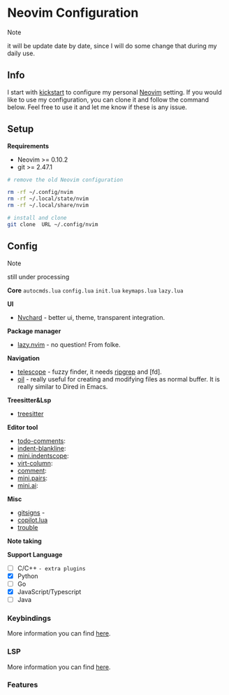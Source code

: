 # Neovim Configuration

>[!NOTE]
> it will be update date by date, since I will do some change that during my daily use.

## Info

I start with [kickstart] to configure my personal [Neovim] setting. If you would like to use my configuration, you can clone it and follow the command below. Feel free to use it and let me know if these is any issue.

## Setup

**Requirements**
- Neovim >= 0.10.2
- git >= 2.47.1

```bash
# remove the old Neovim configuration

rm -rf ~/.config/nvim
rm -rf ~/.local/state/nvim
rm -rf ~/.local/share/nvim

# install and clone
git clone  URL ~/.config/nvim

```

<!-- ```bash -->
<!-- # add the submodule -->
<!-- git submodule add https://github.com/WeiTing1991/wtemacs.git .emacs.d -->
<!---->
<!-- git submodule update --init --recursive -->
<!---->
<!-- git submodule update --remote --merge -->
<!---->
<!-- ``` -->

## Config

> [!NOTE]
> still under processing

**Core**
    `autocmds.lua`
    `config.lua`
    `init.lua`
    `keymaps.lua`
    `lazy.lua`

**UI**
- [Nvchard](https://github.com/NvChad/ui) - better ui, theme, transparent integration.

**Package manager**
- [lazy.nvim](https://github.com/folke/lazy.nvim) - no question! From folke.

**Navigation**
- [telescope](https://github.com/nvim-telescope/telescope.nvim) - fuzzy finder, it needs [ripgrep] and [fd].
- [oil](https://github.com/stevearc/oil.nvim) - really useful for creating and modifying files as normal buffer. It is really similar to Dired in Emacs.

**Treesitter&Lsp**
- [treesitter](https://github.com/nvim-treesitter/nvim-treesitter)

**Editor tool**
  - [todo-comments]():
  - [indent-blankline]():
  - [mini.indentscope]():
  - [virt-column]():
  - [comment]():
  - [mini.pairs]():
  - [mini.ai]():

**Misc**
  - [gitsigns](https://github.com/lewis6991/gitsigns.nvim) -
  - [copilot.lua](https://github.com/zbirenbaum/copilot.lua)
  - [trouble](https://github.com/folke/trouble.nvim)

**Note taking**
<!--   - [render markdown](https://github.com/MeanderingProgrammer/render-markdown.nvim) -->
<!--   - [markdown-preview](https://github.com/iamcco/markdown-preview.nvim) -->
<!---->

**Support Language**

  - [ ]  C/C++ `- extra plugins`
  - [x]  Python
  - [ ]  Go
  - [x]  JavaScript/Typescript
  - [ ]  Java

  <!-- - [x] list -->
  <!-- - [-] list -->


### Keybindings

More information you can find [here](https://weiting1991.github.io/weitingworks/posts/240927_neovim_setup/).

### LSP

More information you can find [here](https://weiting1991.github.io/weitingworks/posts/240927_neovim_setup/).

### Features

<!-- link -->
[kickstart]: https://github.com/nvim-lua/kickstart.nvim
[Neovim]: https://neovim.io/
[GNU stow]: https://www.gnu.org/software/stow/manual/stow.html
[ripgrep]:
[fd]:

